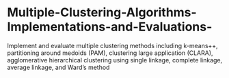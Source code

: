 # Multiple-Clustering-Algorithms-Implementations-and-Evaluations-
Implement and evaluate multiple clustering methods including k-means++, partitioning around medoids (PAM), clustering large application (CLARA), agglomerative hierarchical clustering using single linkage, complete linkage, average linkage, and Ward’s method
